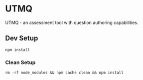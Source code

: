 UTMQ
====

UTMQ - an assessment tool with question authoring capabilities.

## Dev Setup


```
npm install
```

### Clean Setup

```
rm -rf node_modules && npm cache clean && npm install
```
